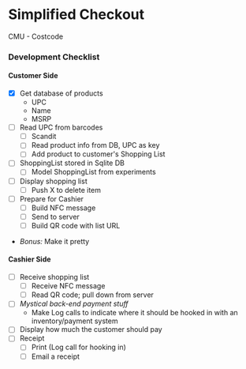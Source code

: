 # Simplified Checkout
CMU - Costcode

### Development Checklist
#### Customer Side
* [x] Get database of products
    * UPC
    * Name
    * MSRP
* [ ] Read UPC from barcodes
    * [ ] Scandit
    * [ ] Read product info from DB, UPC as key
    * [ ] Add product to customer's Shopping List
* [ ] ShoppingList stored in Sqlite DB
    * [ ] Model ShoppingList from experiments
* [ ] Display shopping list
    * [ ] Push X to delete item
* [ ] Prepare for Cashier
    * [ ] Build NFC message
    * [ ] Send to server
    * [ ] Build QR code with list URL
* *Bonus:* Make it pretty

#### Cashier Side
* [ ] Receive shopping list
    * [ ] Receive NFC message
    * [ ] Read QR code; pull down from server
* [ ] *Mystical back-end payment stuff*
    * Make Log calls to indicate where it should be hooked in with an inventory/payment system
* [ ] Display how much the customer should pay
* [ ] Receipt
    * [ ] Print (Log call for hooking in)
    * [ ] Email a receipt
